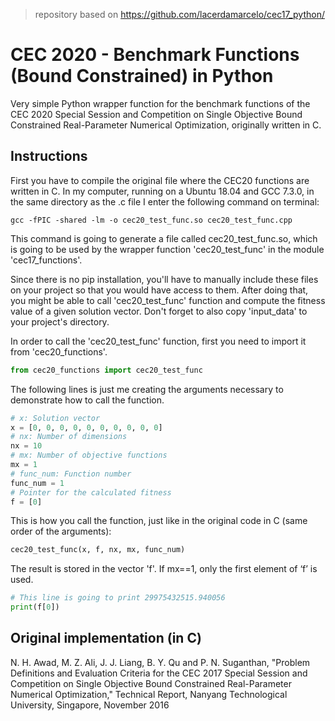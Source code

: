> repository based on https://github.com/lacerdamarcelo/cec17_python/

# CEC 2020 - Benchmark Functions (Bound Constrained) in Python
Very simple Python wrapper function for the benchmark functions of the CEC 2020 Special Session and Competition on Single Objective Bound Constrained Real-Parameter Numerical Optimization, originally written in C.

## Instructions
First you have to compile the original file where the CEC20 functions are written in C. In my computer, running on a Ubuntu 18.04 and GCC 7.3.0, in the same directory as the .c file I enter the following command on terminal:
```
gcc -fPIC -shared -lm -o cec20_test_func.so cec20_test_func.cpp
```

This command is going to generate a file called cec20_test_func.so, which is going to be used by the wrapper function 'cec20_test_func' in the module 'cec17_functions'.

Since there is no pip installation, you'll have to manually include these files on your project so that you would have access to them. After doing that, you might be able to call 'cec20_test_func' function and compute the fitness value of a given solution vector. Don't forget to also copy 'input_data' to your project's directory.

In order to call the 'cec20_test_func' function, first you need to import it from 'cec20_functions'.
```python
from cec20_functions import cec20_test_func
```

The following lines is just me creating the arguments necessary to demonstrate how to call the function. 
```python
# x: Solution vector
x = [0, 0, 0, 0, 0, 0, 0, 0, 0, 0]
# nx: Number of dimensions
nx = 10
# mx: Number of objective functions
mx = 1
# func_num: Function number
func_num = 1
# Pointer for the calculated fitness
f = [0]
```

This is how you call the function, just like in the original code in C (same order of the arguments): 
```python
cec20_test_func(x, f, nx, mx, func_num)
```

The result is stored in the vector 'f'. If mx==1, only the first element of ‘f’ is used. 
```python
# This line is going to print 29975432515.940056
print(f[0])
```

## Original implementation (in C)
N. H. Awad, M. Z. Ali, J. J. Liang, B. Y. Qu and P. N. Suganthan, "Problem Definitions and Evaluation Criteria for the CEC 2017 Special Session and Competition on Single Objective Bound Constrained Real-Parameter Numerical Optimization,"  Technical Report, Nanyang Technological University, Singapore, November 2016
